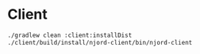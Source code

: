 # Client

```bash
./gradlew clean :client:installDist
./client/build/install/njord-client/bin/njord-client
```